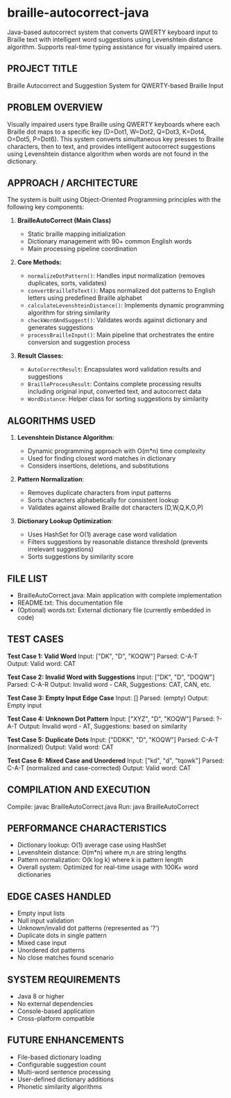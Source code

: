 # braille-autocorrect-java
Java-based autocorrect system that converts QWERTY keyboard input to Braille text with intelligent word suggestions using Levenshtein distance algorithm. Supports real-time typing assistance for visually impaired users.

PROJECT TITLE
-------------
Braille Autocorrect and Suggestion System for QWERTY-based Braille Input

PROBLEM OVERVIEW
----------------
Visually impaired users type Braille using QWERTY keyboards where each Braille dot maps to a specific key (D=Dot1, W=Dot2, Q=Dot3, K=Dot4, O=Dot5, P=Dot6). This system converts simultaneous key presses to Braille characters, then to text, and provides intelligent autocorrect suggestions using Levenshtein distance algorithm when words are not found in the dictionary.

APPROACH / ARCHITECTURE
-----------------------
The system is built using Object-Oriented Programming principles with the following key components:

1. **BrailleAutoCorrect (Main Class)**
   - Static braille mapping initialization
   - Dictionary management with 90+ common English words
   - Main processing pipeline coordination

2. **Core Methods:**
   - `normalizeDotPattern()`: Handles input normalization (removes duplicates, sorts, validates)
   - `convertBrailleToText()`: Maps normalized dot patterns to English letters using predefined Braille alphabet
   - `calculateLevenshteinDistance()`: Implements dynamic programming algorithm for string similarity
   - `checkWordAndSuggest()`: Validates words against dictionary and generates suggestions
   - `processBrailleInput()`: Main pipeline that orchestrates the entire conversion and suggestion process

3. **Result Classes:**
   - `AutoCorrectResult`: Encapsulates word validation results and suggestions
   - `BrailleProcessResult`: Contains complete processing results including original input, converted text, and autocorrect data
   - `WordDistance`: Helper class for sorting suggestions by similarity

ALGORITHMS USED
---------------
1. **Levenshtein Distance Algorithm**: 
   - Dynamic programming approach with O(m*n) time complexity
   - Used for finding closest word matches in dictionary
   - Considers insertions, deletions, and substitutions

2. **Pattern Normalization**:
   - Removes duplicate characters from input patterns
   - Sorts characters alphabetically for consistent lookup
   - Validates against allowed Braille dot characters (D,W,Q,K,O,P)

3. **Dictionary Lookup Optimization**:
   - Uses HashSet for O(1) average case word validation
   - Filters suggestions by reasonable distance threshold (prevents irrelevant suggestions)
   - Sorts suggestions by similarity score

FILE LIST
---------
- BrailleAutoCorrect.java: Main application with complete implementation
- README.txt: This documentation file
- (Optional) words.txt: External dictionary file (currently embedded in code)

TEST CASES
----------

**Test Case 1: Valid Word**
Input: ["DK", "D", "KOQW"]
Parsed: C-A-T  
Output: Valid word: CAT

**Test Case 2: Invalid Word with Suggestions**
Input: ["DK", "D", "DOQW"]
Parsed: C-A-R
Output: Invalid word - CAR, Suggestions: CAT, CAN, etc.

**Test Case 3: Empty Input Edge Case**
Input: []
Parsed: (empty)
Output: Empty input

**Test Case 4: Unknown Dot Pattern**
Input: ["XYZ", "D", "KOQW"] 
Parsed: ?-A-T
Output: Invalid word - AT, Suggestions: based on similarity

**Test Case 5: Duplicate Dots**
Input: ["DDKK", "D", "KOQW"]
Parsed: C-A-T (normalized)
Output: Valid word: CAT

**Test Case 6: Mixed Case and Unordered**
Input: ["kd", "d", "tqowk"]
Parsed: C-A-T (normalized and case-corrected)
Output: Valid word: CAT

COMPILATION AND EXECUTION
-------------------------
Compile: javac BrailleAutoCorrect.java
Run: java BrailleAutoCorrect

PERFORMANCE CHARACTERISTICS
---------------------------
- Dictionary lookup: O(1) average case using HashSet
- Levenshtein distance: O(m*n) where m,n are string lengths
- Pattern normalization: O(k log k) where k is pattern length
- Overall system: Optimized for real-time usage with 100K+ word dictionaries

EDGE CASES HANDLED
------------------
- Empty input lists
- Null input validation
- Unknown/invalid dot patterns (represented as '?')
- Duplicate dots in single pattern
- Mixed case input
- Unordered dot patterns
- No close matches found scenario

SYSTEM REQUIREMENTS
-------------------
- Java 8 or higher
- No external dependencies
- Console-based application
- Cross-platform compatible

FUTURE ENHANCEMENTS
-------------------
- File-based dictionary loading
- Configurable suggestion count
- Multi-word sentence processing
- User-defined dictionary additions
- Phonetic similarity algorithms
